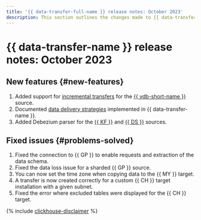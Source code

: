 ```yaml
---
title: '{{ data-transfer-full-name }} release notes: October 2023'
description: This section outlines the changes made to {{ data-transfer-name }} in October 2023.
---
```


# {{ data-transfer-name }} release notes: October 2023

## New features {#new-features}

1. Added support for [incremental transfers](../concepts/regular-incremental-copy.md) for the [{{ ydb-short-name }}](../operations/endpoint/source/ydb.md) source.
1. Documented [data delivery strategies](../concepts/delivery-configuration.md) implemented in {{ data-transfer-name }}.
1. Added Debezium parser for the [{{ KF }}](../operations/endpoint/source/kafka.md) and [{{ DS }}](../operations/endpoint/source/data-streams.md) sources.

## Fixed issues {#problems-solved}

1. Fixed the connection to {{ GP }} to enable requests and extraction of the data schema.
1. Fixed the data loss issue for a sharded {{ GP }} source.
1. You can now set the time zone when copying data to the {{ MY }} target.
1. A transfer is now created correctly for a custom {{ CH }} target installation with a given subnet.
1. Fixed the error where excluded tables were displayed for the {{ CH }} target.

{% include [clickhouse-disclaimer](../../_includes/clickhouse-disclaimer.md) %}
